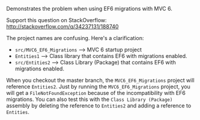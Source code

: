 Demonstrates the problem when using EF6 migrations with MVC 6.

Support this question on StackOverflow: http://stackoverflow.com/q/34237131/188740

The project names are confusing.  Here's a clarification:

* `src/MVC6_EF6_Migrations` --> MVC 6 startup project
* `Entities1` --> Class library that contains EF6 with migrations enabled.
* `src/Entities2` --> Class Library (Package) that contains EF6 with migrations enabled.

When you checkout the master branch, the `MVC6_EF6_Migrations` project will reference `Entities2`.  Just by running the `MVC6_EF6_Migrations` project, you will get a `FileNotFoundException` because of the incompatibility with EF6 migrations.
You can also test this with the `Class Library (Package)` assembly by deleting the reference to `Entities2` and adding a reference to `Entities`.
